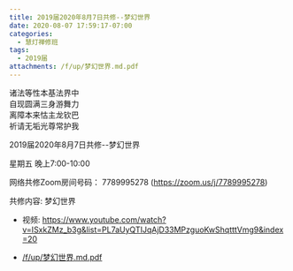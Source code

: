 ```yaml
---
title: 2019届2020年8月7日共修--梦幻世界
date: 2020-08-07 17:59:17-07:00
categories:
  - 慧灯禅修班
tags:
  - 2019届
attachments: /f/up/梦幻世界.md.pdf
---
```

诸法等性本基法界中  
自现圆满三身游舞力  
离障本来怙主龙钦巴  
祈请无垢光尊常护我  

2019届2020年8月7日共修--梦幻世界

星期五 晚上7:00-10:00  

网络共修Zoom房间号码： 7789995278 (<https://zoom.us/j/7789995278>)

共修内容: 梦幻世界                     
- 视频: <https://www.youtube.com/watch?v=ISxkZMz_b3g&list=PL7aUyQTIJqAjD33MPzguoKwShqtttVmg9&index=20>           

- [/f/up/梦幻世界.md.pdf](/f/up/梦幻世界.md.pdf)  
